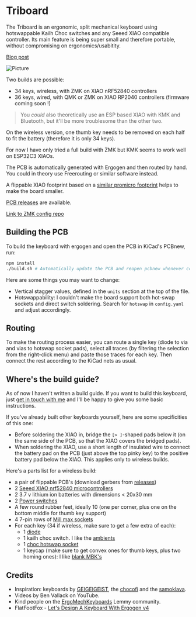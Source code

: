 # Triboard

The Triboard is an ergonomic, split mechanical keyboard using hotswappable Kailh Choc switches and any Seeed XIAO compatible controller. Its main feature is being super small and therefore portable, without compromising on ergonomics/usabitity.

[Blog post](https://tarneo.fr/posts/triboard/)

![Picture](picture.jpg)

Two builds are possible:
- 34 keys, wireless, with ZMK on XIAO nRF52840 controllers
- 36 keys, wired, with QMK or ZMK on XIAO RP2040 controllers (firmware coming soon !)

> You *could* also theoretically use an ESP based XIAO with KMK and Bluetooth, but it'll be more troublesome than the other two.

On the wireless version, one thumb key needs to be removed on each half to fit the battery (therefore it is only 34 keys).

For now I have only tried a full build with ZMK but KMK seems to work well on ESP32C3 XIAOs.

The PCB is automatically generated with Ergogen and then routed by hand. You could in theory use Freerouting or similar software instead.

A flippable XIAO footprint based on a [similar promicro footprint](https://github.com/50an6xy06r6n/keyboard_reversible.pretty) helps to make the board smaller.

[PCB releases](https://github.com/tarneaux/triboard/releases) are available.

[Link to ZMK config repo](https://github.com/tarneaux/zmk-config-triboard)

## Building the PCB

To build the keyboard with ergogen and open the PCB in KiCad's PCBnew, run:
```sh
npm install
./build.sh # Automatically update the PCB and reopen pcbnew whenever config.yaml changes
```

Here are some things you may want to change:
- Vertical stagger values, defined in the `units` section at the top of the file.
- Hotswappability: I couldn't make the board support both hot-swap sockets and direct switch soldering. Search for `hotswap` in `config.yaml` and adjust accordingly.

## Routing

To make the routing process easier, you can route a single key (diode to via and vias to hotswap socket pads), select all traces (by filtering the selection from the right-click menu) and paste those traces for each key. Then connect the rest according to the KiCad nets as usual.

## Where's the build guide?

As of now I haven't written a build guide. If you want to build this keyboard, just [get in touch with me](https://tarneo.fr/contact/) and I'll be happy to give you some basic instructions.

If you've already built other keyboards yourself, here are some specificities of this one:
- Before soldering the XIAO in, bridge the `[> ]`-shaped pads below it (on the same side of the PCB, so that the XIAO covers the bridged pads).
- When soldering the XIAO, use a short length of insulated wire to connect the battery pad on the PCB (just above the top pinky key) to the positive battery pad below the XIAO. This applies only to wireless builds.

Here's a parts list for a wireless build:
- a pair of flippable PCB's (download gerbers from [releases](https://github.com/tarneaux/triboard/releases/))
- 2 [Seeed XIAO nrf52840 microcontrollers](https://www.seeedstudio.com/Seeed-XIAO-BLE-nRF52840-p-5201.html)
- 2 3.7 v lithium ion batteries with dimensions < 20x30 mm
- 2 [Power switches](https://splitkb.com/products/wireless-controller-expansion-bundle)
- A few round rubber feet, ideally 10 (one per corner, plus one on the bottom middle for thumb key support)
- 4 7-pin rows of [Mill max sockets](https://splitkb.com/products/mill-max-low-profile-sockets)
- For each key (34 if wireless, make sure to get a few extra of each):
  - 1 [diode](https://splitkb.com/products/smd-diodes)
  - 1 kailh choc switch. I like the [ambients](https://splitkb.com/products/ambients-kailh-low-profile-choc-switches)
  - 1 [choc hotswap socket](https://splitkb.com/products/kailh-hotswap-sockets?variant=39472161456205)
  - 1 keycap (make sure to get convex ones for thumb keys, plus two homing ones): I like [blank MBK's](https://splitkb.com/products/blank-mbk-choc-low-profile-keycaps)

## Credits

- Inspiration: keyboards by [GEIGEIGEIST](https://github.com/GEIGEIGEIST), the [chocofi](https://github.com/pashutk/chocofi) and the [samoklava](https://github.com/wxsh/samoklava).
- Videos by Ben Vallack on YouTube.
- Kind people on the [ErgoMechKeyboards](https://lemmy.ml/c/ergomechkeyboards@lemmy.world) Lemmy community.
- FlatFootFox - [Let's Design A Keyboard With Ergogen v4](https://flatfootfox.com/ergogen-introduction/)

